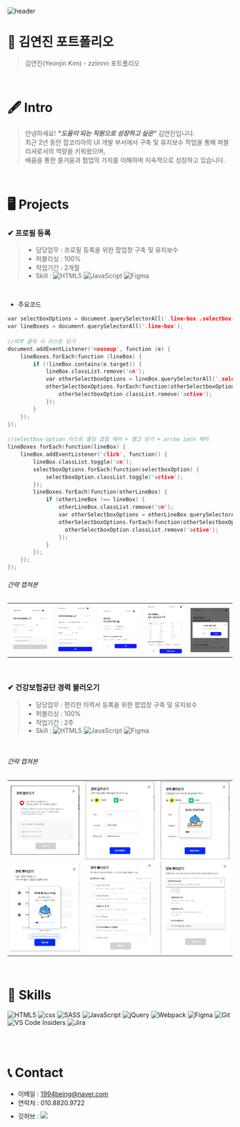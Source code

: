 ![header](https://capsule-render.vercel.app/api?type=Venom&color=auto&height=300&section=header&text=Hellow&fontSize=90)

# 📂 김연진 포트폴리오

> 김연진(Yeonjin Kim) - zziinnn 포트폴리오 
<br />

# 🖋 Intro
> 안녕하세요! ***"도움이 되는 직원으로 성장하고 싶은"*** 김연진입니다. <br />
> 최근 2년 동안 잡코리아의 UI 개발 부서에서 구축 및 유지보수 작업을 통해 퍼블리셔로서의 역량을 키워왔으며,  <br />
> 배움을 통한 즐거움과 협업의 가치를 이해하며 지속적으로 성장하고 있습니다.
<br />

# 🖥 Projects
>  
> 
### ✔ 프로필 등록
> - 담당업무 : 프로필 등록을 위한 팝업창 구축 및 유지보수
> - 퍼블리싱 : 100%
> - 작업기간 : 2개월
> - Skill : ![HTML5](https://img.shields.io/badge/html5-%23E34F26.svg?style=for-the-badge&logo=html5&logoColor=white) ![JavaScript](https://img.shields.io/badge/JavaScript-F7DF1E?style=for-the-badge&logo=JavaScript&logoColor=white) ![Figma](https://img.shields.io/badge/figma-%23F24E1E.svg?style=for-the-badge&logo=figma&logoColor=white)
<br />
 
- 주요코드

``` C
var selectboxOptions = document.querySelectorAll('.line-box .selectbox-option');
var lineBoxes = document.querySelectorAll('.line-box');

//외부 클릭 시 리스트 닫기
document.addEventListener('mouseup', function (e) {
    lineBoxes.forEach(function (lineBox) {
        if (!lineBox.contains(e.target)) {
            lineBox.classList.remove('on');
            var otherSelectboxOptions = lineBox.querySelectorAll('.selectbox-option');
            otherSelectboxOptions.forEach(function(otherSelectboxOption) {
                otherSelectboxOption.classList.remove('active');
            });
        }
    }); 
});

//selectbox-option 리스트 열김 겹침 제어 + 열고 닫기 + arrow iocn 제어
lineBoxes.forEach(function(lineBox) {
    lineBox.addEventListener('click', function() {
        lineBox.classList.toggle('on');
        selectboxOptions.forEach(function(selectboxOption) {
            selectboxOption.classList.toggle('active');
        });
        lineBoxes.forEach(function(otherLineBox) {
            if (otherLineBox !== lineBox) {
                otherLineBox.classList.remove('on');
                var otherSelectboxOptions = otherLineBox.querySelectorAll('.selectbox-option');
                otherSelectboxOptions.forEach(function(otherSelectboxOption) {
                  otherSelectboxOption.classList.remove('active');
                });
            }
        });
    });
});
```

###### 갼략 캡쳐본
<table>
  <tbody>
    <tr>
      <td>
        <img align="center" src="./images/img1.png" width="250">
      </td>
      <td>
        <img align="center" src="./images/img2.png" width="250">
      </td>
      <td>
        <img align="center" src="./images/img3.png" width="250">
      </td>
      <td>
        <img align="center" src="./images/img4.png" width="250">
      </td>
      <td>
        <img align="center" src="./images/img5.png" width="250">
      </td>
    </tr>
  </tbody>
</table>
<br />

### ✔ 건강보험공단 경력 불러오기
> - 담당업무 : 편리한 이력서 등록을 위한 팝업창 구축 및 유지보수
> - 퍼블리싱 : 100%
> - 작업기간 : 2주
> - Skill : ![HTML5](https://img.shields.io/badge/html5-%23E34F26.svg?style=for-the-badge&logo=html5&logoColor=white) ![JavaScript](https://img.shields.io/badge/JavaScript-F7DF1E?style=for-the-badge&logo=JavaScript&logoColor=white) ![Figma](https://img.shields.io/badge/figma-%23F24E1E.svg?style=for-the-badge&logo=figma&logoColor=white)
<br />

###### 갼략 캡쳐본
<table>
  <tbody>
    <tr>
        <td>
          <img align="center" src="./images/img6.png" width="200">
        </td>
        <td>
          <img align="center" src="./images/img7.png" width="200">
        </td>
        <td>
          <img align="center" src="./images/img8.png" width="200">
        </td>
    </tr>
    <tr>
        <td>
          <img align="center" src="./images/img10.png" width="200">
        </td>
        <td>
          <img align="center" src="./images/img11.png" width="200">
        </td>
        <td>
          <img align="center" src="./images/img12.png" width="200">
        </td>
    </tr>
  </tbody>
</table>
<br />

# 🚀 Skills
![HTML5](https://img.shields.io/badge/html5-%23E34F26.svg?style=for-the-badge&logo=html5&logoColor=white) ![css](https://img.shields.io/badge/CSS-239120?&style=for-the-badge&logo=css3&logoColor=white) ![SASS](https://img.shields.io/badge/SASS-hotpink.svg?style=for-the-badge&logo=SASS&logoColor=white)
![JavaScript](https://img.shields.io/badge/JavaScript-F7DF1E?style=for-the-badge&logo=JavaScript&logoColor=white) ![jQuery](https://img.shields.io/badge/jQuery-0769AD?style=for-the-badge&logo=jquery&logoColor=white)
![Webpack](https://img.shields.io/badge/webpack-%238DD6F9.svg?style=for-the-badge&logo=webpack&logoColor=black) ![Figma](https://img.shields.io/badge/figma-%23F24E1E.svg?style=for-the-badge&logo=figma&logoColor=white) 
![Git](https://img.shields.io/badge/git-%23121011.svg?style=for-the-badge&logo=git&logoColor=white)
![VS Code Insiders](https://img.shields.io/badge/VS%20Code%20Insiders-35b393.svg?style=for-the-badge&logo=visual-studio-code&logoColor=white) ![Jira](https://img.shields.io/badge/jira-%230A0FFF.svg?style=for-the-badge&logo=jira&logoColor=white)

<br />
<br />

# 📞 Contact
- 이메일 : 1994being@naver.com
- 연락처 : 010.8820.9722
- 깃허브 : <a href="https://github.com/zziinnn">
  <img src="https://user-images.githubusercontent.com/68724828/185908612-22f4d219-78a7-4de7-bb02-deecaa63bffa.png" height="28px" style="margin-top: 10px" />
  </a>
